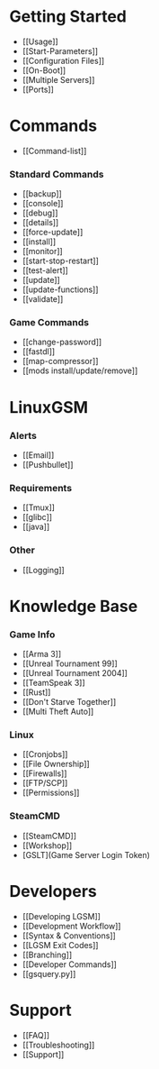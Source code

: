 # Getting Started
* [[Usage]]
* [[Start-Parameters]]
* [[Configuration Files]]
* [[On-Boot]]
* [[Multiple Servers]]
* [[Ports]]

# Commands
* [[Command-list]]

### Standard Commands
* [[backup]]
* [[console]]
* [[debug]]
* [[details]]
* [[force-update]]
* [[install]]
* [[monitor]]
* [[start-stop-restart]]
* [[test-alert]]
* [[update]]
* [[update-functions]]
* [[validate]]

### Game Commands
* [[change-password]]
* [[fastdl]]
* [[map-compressor]]
* [[mods install/update/remove]]

# LinuxGSM

### Alerts
* [[Email]]
* [[Pushbullet]]

### Requirements
* [[Tmux]]
* [[glibc]]
* [[java]]

### Other
* [[Logging]]

# Knowledge Base
### Game Info
* [[Arma 3]]
* [[Unreal Tournament 99]]
* [[Unreal Tournament 2004]]
* [[TeamSpeak 3]]
* [[Rust]]
* [[Don't Starve Together]]
* [[Multi Theft Auto]]

### Linux
* [[Cronjobs]]
* [[File Ownership]]
* [[Firewalls]]
* [[FTP/SCP]]
* [[Permissions]]

### SteamCMD
* [[SteamCMD]]
* [[Workshop]]
* [GSLT](Game Server Login Token)

# Developers
* [[Developing LGSM]]
* [[Development Workflow]]
* [[Syntax & Conventions]]
* [[LGSM Exit Codes]]
* [[Branching]]
* [[Developer Commands]]
* [[gsquery.py]]

# Support
* [[FAQ]]
* [[Troubleshooting]]
* [[Support]]